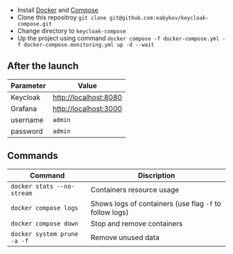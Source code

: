 - Install [Docker](https://docs.docker.com/engine/install/) and [Compose](https://docs.docker.com/compose/cli-command/)
- Clone this repositroy `git clone git@github.com:eabykov/keycloak-compose.git`
- Change directory to `keycloak-compose`
- Up the project using command `docker compose -f docker-compose.yml -f docker-compose.monitoring.yml up -d --wait`

## After the launch

| Parameter | Value 
|-|-
| Keycloak | [http://localhost:8080](http://localhost:8080)
| Grafana | [http://localhost:3000](http://localhost:3000)
| username | `admin`
| password | `admin`

## Commands

| Command | Discription
|-|-
| `docker stats --no-stream` | Containers resource usage
| `docker compose logs` | Shows logs of containers (use flag `-f` to follow logs)
| `docker compose down` | Stop and remove containers
| `docker system prune -a -f` | Remove unused data
